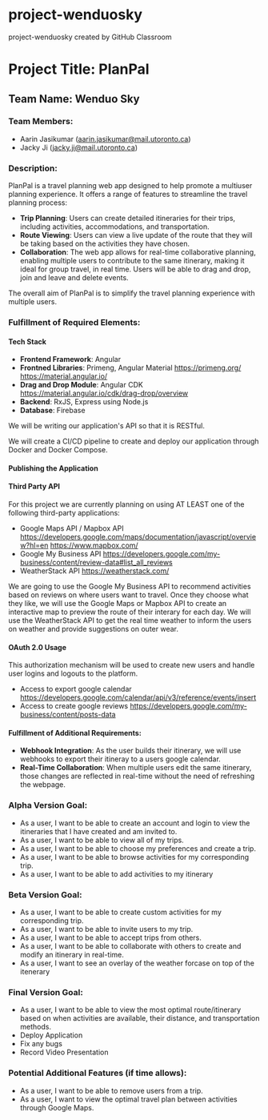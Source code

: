 # project-wenduosky
project-wenduosky created by GitHub Classroom

# Project Title: PlanPal

## Team Name: Wenduo Sky

### Team Members:
- Aarin Jasikumar ([aarin.jasikumar@mail.utoronto.ca](mailto:aarin.jasikumar@mail.utoronto.ca))
- Jacky Ji ([jacky.ji@mail.utoronto.ca](mailto:jacky.ji@mail.utoronto.ca))

### Description:
PlanPal is a travel planning web app designed to help promote a multiuser planning experience. It offers a range of features to streamline the travel planning process:

- **Trip Planning**: Users can create detailed itineraries for their trips, including activities, accommodations, and transportation.
- **Route Viewing**: Users can view a live update of the route that they will be taking based on the activities they have chosen.
- **Collaboration**: The web app allows for real-time collaborative planning, enabling multiple users to contribute to the same itinerary, making it ideal for group travel, in real time. Users will be able to drag and drop, join and leave and delete events.

The overall aim of PlanPal is to simplify the travel planning experience with multiple users.

### Fulfillment of Required Elements:

#### Tech Stack
- **Frontend Framework**: Angular
- **Frontned Libraries**: Primeng, Angular Material https://primeng.org/ https://material.angular.io/
- **Drag and Drop Module**: Angular CDK https://material.angular.io/cdk/drag-drop/overview
- **Backend**: RxJS, Express using Node.js
- **Database**: Firebase

We will be writing our application's API so that it is RESTful.

We will create a CI/CD pipeline to create and deploy our application through Docker and Docker Compose.

#### Publishing the Application

#### Third Party API
For this project we are currently planning on using AT LEAST one of the following third-party applications:
- Google Maps API / Mapbox API
    https://developers.google.com/maps/documentation/javascript/overview?hl=en
    https://www.mapbox.com/
-  Google My Business API
    https://developers.google.com/my-business/content/review-data#list_all_reviews
- WeatherStack API
  https://weatherstack.com/

We are going to use the Google My Business API to recommend activities based on reviews on where users want to travel. Once they choose what they like,
we will use the Google Maps or Mapbox API to create an interactive map to preview the route of their interary for each day. We will use the WeatherStack API to get the real time weather to inform the users on weather and provide suggestions on outer wear.

#### OAuth 2.0 Usage
This authorization mechanism will be used to create new users and handle user logins and logouts to the platform.
- Access to export google calendar
    https://developers.google.com/calendar/api/v3/reference/events/insert
- Access to create google reviews
    https://developers.google.com/my-business/content/posts-data

#### Fulfillment of Additional Requirements:
- **Webhook Integration**: As the user builds their itinerary, we will use webhooks to export their itineray to a users google calendar.
- **Real-Time Collaboration**: When multiple users edit the same itinerary, those changes are reflected in real-time without the need of refreshing the webpage.

### Alpha Version Goal:
- As a user, I want to be able to create an account and login to view the itineraries that I have created and am invited to.
- As a user, I want to be able to view all of my trips.
- As a user, I want to be able to choose my preferences and create a trip.
- As a user, I want to be able to browse activities for my corresponding trip.
- As a user, I want to be able to add activities to my itinerary

### Beta Version Goal:
- As a user, I want to be able to create custom activities for my corresponding trip.
- As a user, I want to be able to invite users to my trip.
- As a user, I want to be able to accept trips from others.
- As a user, I want to be able to collaborate with others to create and modify an itinerary in real-time.
- As a user, I want to see an overlay of the weather forcase on top of the itenerary

### Final Version Goal:
- As a user, I want to be able to view the most optimal route/itinerary based on when activities are available, their distance, and transportation methods.
- Deploy Application
- Fix any bugs
- Record Video Presentation

### Potential Additional Features (if time allows):
- As a user, I want to be able to remove users from a trip.
- As a user, I want to view the optimal travel plan between activities through Google Maps.
